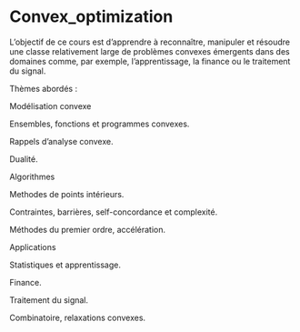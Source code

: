 # Convex_optimization

L’objectif de ce cours est d’apprendre à reconnaître, manipuler et résoudre une classe relativement large de problèmes convexes émergents dans des domaines comme, par exemple, l’apprentissage, la finance ou le traitement du signal.

Thèmes abordés :

Modélisation convexe 

Ensembles, fonctions et programmes convexes.

Rappels d’analyse convexe.

Dualité. 

Algorithmes

Methodes de points intérieurs.

Contraintes, barrières, self-concordance et complexité.

Méthodes du premier ordre, accélération.

Applications

Statistiques et apprentissage.

Finance.

Traitement du signal.

Combinatoire, relaxations convexes.

